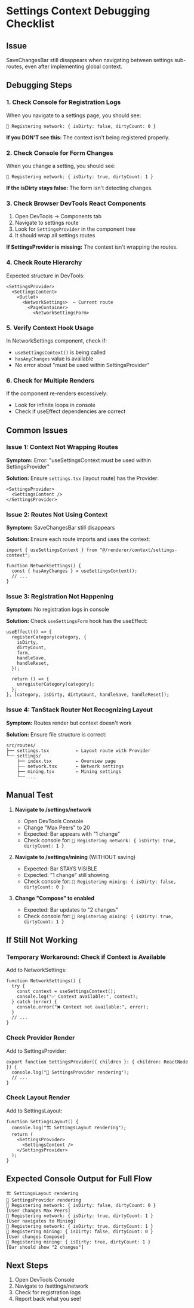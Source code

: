 # Settings Context Debugging Checklist

## Issue

SaveChangesBar still disappears when navigating between settings sub-routes, even after implementing global context.

## Debugging Steps

### 1. Check Console for Registration Logs

When you navigate to a settings page, you should see:

```
📝 Registering network: { isDirty: false, dirtyCount: 0 }
```

**If you DON'T see this:** The context isn't being registered properly.

### 2. Check Console for Form Changes

When you change a setting, you should see:

```
📝 Registering network: { isDirty: true, dirtyCount: 1 }
```

**If the isDirty stays false:** The form isn't detecting changes.

### 3. Check Browser DevTools React Components

1. Open DevTools → Components tab
2. Navigate to settings route
3. Look for `SettingsProvider` in the component tree
4. It should wrap all settings routes

**If SettingsProvider is missing:** The context isn't wrapping the routes.

### 4. Check Route Hierarchy

Expected structure in DevTools:

```
<SettingsProvider>
  <SettingsContent>
    <Outlet>
      <NetworkSettings>  ← Current route
        <PageContainer>
          <NetworkSettingsForm>
```

### 5. Verify Context Hook Usage

In NetworkSettings component, check if:

- `useSettingsContext()` is being called
- `hasAnyChanges` value is available
- No error about "must be used within SettingsProvider"

### 6. Check for Multiple Renders

If the component re-renders excessively:

- Look for infinite loops in console
- Check if useEffect dependencies are correct

## Common Issues

### Issue 1: Context Not Wrapping Routes

**Symptom:** Error: "useSettingsContext must be used within SettingsProvider"

**Solution:** Ensure `settings.tsx` (layout route) has the Provider:

```tsx
<SettingsProvider>
  <SettingsContent />
</SettingsProvider>
```

### Issue 2: Routes Not Using Context

**Symptom:** SaveChangesBar still disappears

**Solution:** Ensure each route imports and uses the context:

```tsx
import { useSettingsContext } from "@/renderer/context/settings-context";

function NetworkSettings() {
  const { hasAnyChanges } = useSettingsContext();
  // ...
}
```

### Issue 3: Registration Not Happening

**Symptom:** No registration logs in console

**Solution:** Check `useSettingsForm` hook has the useEffect:

```tsx
useEffect(() => {
  registerCategory(category, {
    isDirty,
    dirtyCount,
    form,
    handleSave,
    handleReset,
  });

  return () => {
    unregisterCategory(category);
  };
}, [category, isDirty, dirtyCount, handleSave, handleReset]);
```

### Issue 4: TanStack Router Not Recognizing Layout

**Symptom:** Routes render but context doesn't work

**Solution:** Ensure file structure is correct:

```
src/routes/
├── settings.tsx          ← Layout route with Provider
└── settings/
    ├── index.tsx         ← Overview page
    ├── network.tsx       ← Network settings
    ├── mining.tsx        ← Mining settings
    └── ...
```

## Manual Test

1. **Navigate to /settings/network**
   - Open DevTools Console
   - Change "Max Peers" to 20
   - Expected: Bar appears with "1 change"
   - Check console for: `📝 Registering network: { isDirty: true, dirtyCount: 1 }`

2. **Navigate to /settings/mining** (WITHOUT saving)
   - Expected: Bar STAYS VISIBLE
   - Expected: "1 change" still showing
   - Check console for: `📝 Registering mining: { isDirty: false, dirtyCount: 0 }`

3. **Change "Compose" to enabled**
   - Expected: Bar updates to "2 changes"
   - Check console for: `📝 Registering mining: { isDirty: true, dirtyCount: 1 }`

## If Still Not Working

### Temporary Workaround: Check if Context is Available

Add to NetworkSettings:

```tsx
function NetworkSettings() {
  try {
    const context = useSettingsContext();
    console.log("✅ Context available:", context);
  } catch (error) {
    console.error("❌ Context not available:", error);
  }
  // ...
}
```

### Check Provider Render

Add to SettingsProvider:

```tsx
export function SettingsProvider({ children }: { children: ReactNode }) {
  console.log("🔧 SettingsProvider rendering");
  // ...
}
```

### Check Layout Render

Add to SettingsLayout:

```tsx
function SettingsLayout() {
  console.log("🏗️ SettingsLayout rendering");
  return (
    <SettingsProvider>
      <SettingsContent />
    </SettingsProvider>
  );
}
```

## Expected Console Output for Full Flow

```
🏗️ SettingsLayout rendering
🔧 SettingsProvider rendering
📝 Registering network: { isDirty: false, dirtyCount: 0 }
[User changes Max Peers]
📝 Registering network: { isDirty: true, dirtyCount: 1 }
[User navigates to Mining]
📝 Registering network: { isDirty: true, dirtyCount: 1 }
📝 Registering mining: { isDirty: false, dirtyCount: 0 }
[User changes Compose]
📝 Registering mining: { isDirty: true, dirtyCount: 1 }
[Bar should show "2 changes"]
```

## Next Steps

1. Open DevTools Console
2. Navigate to /settings/network
3. Check for registration logs
4. Report back what you see!
